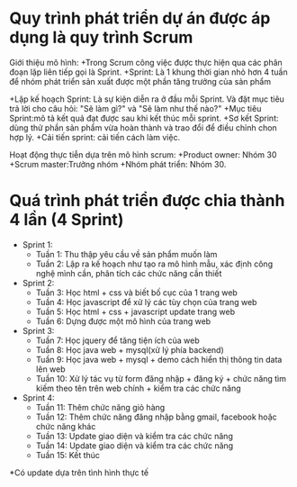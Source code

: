 # Quy trình phát triển dự án được áp dụng là quy trình Scrum

Giới thiệu mô hình:
+Trong Scrum công việc được thực hiện qua các phân đoạn lặp liên tiếp gọi là Sprint.
+Sprint: Là 1 khung thời gian nhỏ hơn 4 tuần để nhóm phát triển sản xuất được một phần tăng trưởng của sản phẩm


+Lập kế hoạch Sprint: Là sự kiện diễn ra ở đầu mỗi Sprint. Và đặt mục tiêu trả lời cho câu hỏi: "Sẽ làm gì?" và "Sẽ làm như thế nào?"
+Mục tiêu Sprint:mô tả kết quả đạt được sau khi kết thúc mỗi sprint.
+Sơ kết Sprint: dùng thử phần sản phẩm vừa hoàn thành và trao đổi để điều chỉnh chon hợp lý.
+Cải tiến sprint: cải tiến cách làm việc.

Hoạt động thực tiễn dựa trên mô hình scrum:
+Product owner: Nhóm 30
+Scrum master:Trưởng nhóm
+Nhóm phát triển: Nhóm 30.

# Quá trình phát triển được chia thành 4 lần (4 Sprint)
+ Sprint 1:
   - Tuần 1: Thu thập yêu cầu về sản phẩm muốn làm
   - Tuần 2: Lập ra kế hoạch như tạo ra mô hình mẫu, xác định công nghệ mình cần, phân tích các chức năng cần thiết
+ Sprint 2:
   - Tuần 3: Học html + css và biết bố cục của 1 trang web
   - Tuần 4: Học javascript để xử lý các tùy chọn của trang web
   - Tuần 5: Học html + css + javascript update trang web 
   - Tuần 6: Dựng được một mô hình của trang web 
+ Sprint 3:
   - Tuần 7: Học jquery để tăng tiện ích của web
   - Tuần 8: Học java web + mysql(xử lý phía backend)
   - Tuần 9: Học java web + mysql + demo cách hiển thị thông tin data lên web
   - Tuần 10: Xử lý tác vụ từ form đăng nhập + đăng ký + chức năng tìm kiếm theo tên trên web chính + kiểm tra các chức năng
+ Sprint 4:
   - Tuần 11: Thêm chức năng giỏ hàng
   - Tuần 12: Thêm chức năng đăng nhập
   bằng gmail, facebook hoặc chức năng khác
   - Tuần 13: Update giao diện và kiểm tra các chức năng
   - Tuần 14: Update giao diện và kiểm tra các chức năng
   - Tuần 15: Kết thúc
   
*Có update dựa trên tình hình thực tế

